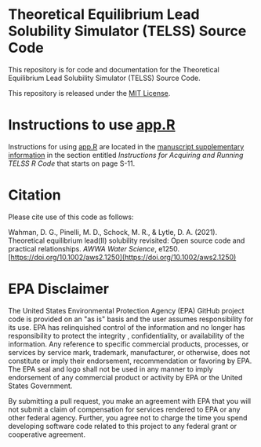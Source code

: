  Theoretical Equilibrium Lead Solubility Simulator (TELSS) Source Code
======================================================================

This repository is for code and documentation for the Theoretical Equilibrium Lead Solubility Simulator (TELSS) Source Code.

This repository is released under the [MIT License](LICENSE.md).

# Instructions to use [app.R](app.R)

Instructions for using [app.R](app.R) are located in the [manuscript supplementary information](Wahman-et-al-2021-Theoretical-Lead-Model-TELSS-SI.docx) in the section entitled *Instructions for Acquiring and Running TELSS R Code* that starts on page S-11.

# Citation

Please cite use of this code as follows:

Wahman, D. G., Pinelli, M. D., Schock, M. R., & Lytle, D. A. (2021). Theoretical equilibrium lead(II) solubility revisited: Open source code and practical relationships. *AWWA Water Science*, e1250. [https://doi.org/10.1002/aws2.1250](https://doi.org/10.1002/aws2.1250)

# EPA Disclaimer

The United States Environmental Protection Agency (EPA) GitHub project code is provided on an "as is" basis and the user assumes responsibility for its use. EPA has relinquished control of the information and no longer has responsibility to protect the integrity , confidentiality, or availability of the information. Any reference to specific commercial products, processes, or services by service mark, trademark, manufacturer, or otherwise, does not constitute or imply their endorsement, recommendation or favoring by EPA. The EPA seal and logo shall not be used in any manner to imply endorsement of any commercial product or activity by EPA or the United States Government.

By submitting a pull request, you make an agreement with EPA that you will not submit a claim of compensation for services rendered to EPA or any other federal agency.  Further, you agree not to charge the time you spend developing software code related to this project to any federal grant or cooperative agreement.

